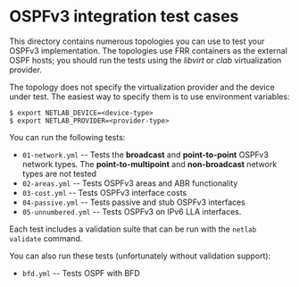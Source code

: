 # OSPFv3 integration test cases

This directory contains numerous topologies you can use to test your OSPFv3 implementation. The topologies use FRR containers as the external OSPF hosts; you should run the tests using the *libvirt* or *clab* virtualization provider.

The topology does not specify the virtualization provider and the device under test. The easiest way to specify them is to use environment variables:

```
$ export NETLAB_DEVICE=<device-type>
$ export NETLAB_PROVIDER=<provider-type>
```

You can run the following tests:

* `01-network.yml` -- Tests the **broadcast** and **point-to-point** OSPFv3 network types. The **point-to-multipoint** and **non-broadcast** network types are not tested
* `02-areas.yml` -- Tests OSPFv3 areas and ABR functionality
* `03-cost.yml` -- Tests OSPFv3 interface costs
* `04-passive.yml` -- Tests passive and stub OSPFv3 interfaces
* `05-unnumbered.yml` -- Tests OSPFv3 on IPv6 LLA interfaces.

Each test includes a validation suite that can be run with the `netlab validate` command.

You can also run these tests (unfortunately without validation support):

* `bfd.yml` -- Tests OSPF with BFD

